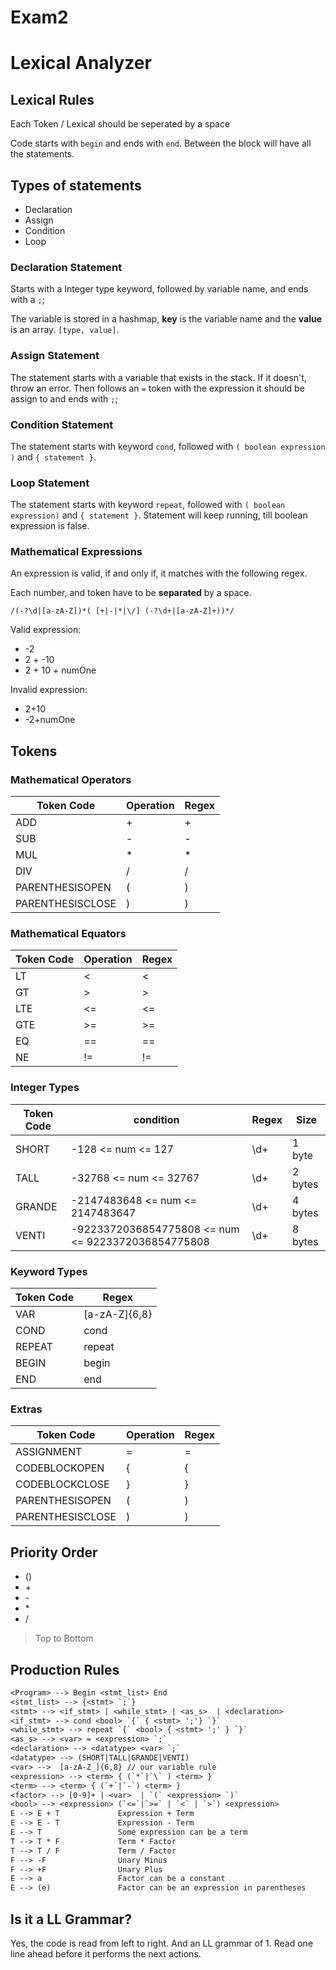 # Exam2
# Lexical Analyzer

## Lexical Rules

Each Token / Lexical should be seperated by a space

Code starts with `begin` and ends with `end`. Between the block will have all the statements.

## Types of statements

- Declaration
- Assign
- Condition
- Loop

### Declaration Statement

Starts with a Integer type keyword, followed by variable name, and ends with a `;`;

The variable is stored in a hashmap, **key** is the variable name and the **value** is an array. `[type, value]`.

### Assign Statement

The statement starts with a variable that exists in the stack. If it doesn't, throw an error.
Then follows an `=` token with the expression it should be assign to and ends with `;`;

### Condition Statement

The statement starts with keyword `cond`, followed with `( boolean expression )` and `{ statement }`.

### Loop Statement

The statement starts with keyword `repeat`, followed with `( boolean expression)` and `{ statement }`. Statement will keep running, till boolean expression is false.

### Mathematical Expressions

An expression is valid, if and only if, it matches with the following regex.

Each number, and token have to be **separated** by a space.

`/(-?\d|[a-zA-Z])*( [+|-|*|\/] (-?\d+|[a-zA-Z]+))*/`

Valid expression:

- -2
- 2 + -10
- 2 + 10 + numOne

Invalid expression:

- 2+10
- -2+numOne

## Tokens

### Mathematical Operators

| Token Code       | Operation | Regex |
| ---------------- | --------- | ----- |
| ADD              | +         | +     |
| SUB              | -         | -     |
| MUL              | \*        | \*    |
| DIV              | /         | /     |
| PARENTHESISOPEN  | (         | )     |
| PARENTHESISCLOSE | )         | )     |

### Mathematical Equators

| Token Code | Operation | Regex |
| ---------- | --------- | ----- |
| LT         | <         | <     |
| GT         | >         | >     |
| LTE        | <=        | <=    |
| GTE        | >=        | >=    |
| EQ         | ==        | ==    |
| NE         | !=        | !=    |

### Integer Types

| Token Code | condition                                          | Regex | Size    |
| ---------- | -------------------------------------------------- | ----- | ------- |
| SHORT      | -128 <= num <= 127                                 | \d+   | 1 byte  |
| TALL       | -32768 <= num <= 32767                             | \d+   | 2 bytes |
| GRANDE     | -2147483648 <= num <= 2147483647                   | \d+   | 4 bytes |
| VENTI      | -9223372036854775808 <= num <= 9223372036854775808 | \d+   | 8 bytes |

### Keyword Types

| Token Code | Regex         |
| ---------- | ------------- |
| VAR        | [a-zA-Z]{6,8} |
| COND       | cond          |
| REPEAT     | repeat        |
| BEGIN      | begin         |
| END        | end           |

### Extras

| Token Code       | Operation | Regex |
| ---------------- | --------- | ----- |
| ASSIGNMENT       | =         | =     |
| CODEBLOCKOPEN    | {         | {     |
| CODEBLOCKCLOSE   | }         | }     |
| PARENTHESISOPEN  | (         | )     |
| PARENTHESISCLOSE | )         | )     |

## Priority Order

- ()
- \+
- \-
- \*
- /

> Top to Bottom
<!-- Can we use bit wise operator -->

## Production Rules

```txt
<Program> --> Begin <stmt_list> End
<stmt_list> --> {<stmt> `;`}
<stmt> --> <if_stmt> | <while_stmt> | <as_s>  | <declaration>
<if_stmt> --> cond <bool> `{` { <stmt> ';'} `}`
<while_stmt> --> repeat `{` <bool> { <stmt> ';' } `}`
<as_s> --> <var> = <expression> `;`
<declaration> --> <datatype> <var> `;`
<datatype> --> (SHORT|TALL|GRANDE|VENTI)
<var> -->  [a-zA-Z_]{6,8} // our variable rule
<expression> --> <term> { (`*`|`\` ) <term> }
<term> --> <term> { (`+`|`-`) <term> }
<factor> --> [0-9]+ | <var>  | `(` <expression> `)`
<bool> --> <expression> (`<=`|`>=` | `<` | `>`) <expression>
E --> E + T             Expression + Term
E --> E - T             Expression - Term
E --> T                 Some expression can be a term
T --> T * F             Term * Factor
T --> T / F             Term / Factor
F --> -F                Unary Minus
F --> +F                Unary Plus
E --> a                 Factor can be a constant
E --> (e)               Factor can be an expression in parentheses
```

## Is it a LL Grammar?

Yes, the code is read from left to right. And an LL grammar of 1. Read one line ahead before it performs the next actions.

